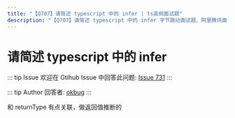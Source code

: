 ```yaml
---
title: "【Q707】请简述 typescript 中的 infer | ts高频面试题"
description: "【Q707】请简述 typescript 中的 infer 字节跳动面试题、阿里腾讯面试题、美团小米面试题。"
---
```


# 请简述 typescript 中的 infer

::: tip Issue
欢迎在 Gtihub Issue 中回答此问题: [Issue 731](https://github.com/shfshanyue/Daily-Question/issues/731)
:::

::: tip Author
回答者: [okbug](https://github.com/okbug)
:::

和 returnType 有点关联，做返回值推断的
